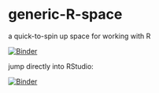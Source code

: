 # generic-R-space
a quick-to-spin up space for working with R

[![Binder](https://mybinder.org/badge_logo.svg)](https://mybinder.org/v2/gh/o-date/generic-R-space/master)

jump directly into RStudio:

[![Binder](https://mybinder.org/badge_logo.svg)](https://mybinder.org/v2/gh/o-date/generic-R-space/master?urlpath=rstudio)
